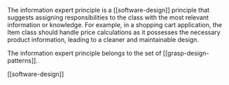 The information expert principle is a [[software-design]] principle that suggests assigning responsibilities to the class with the most relevant information or knowledge. For example, in a shopping cart application, the Item class should handle price calculations as it possesses the necessary product information, leading to a cleaner and maintainable design.

The information expert principle belongs to the set of [[grasp-design-patterns]].

[[software-design]]